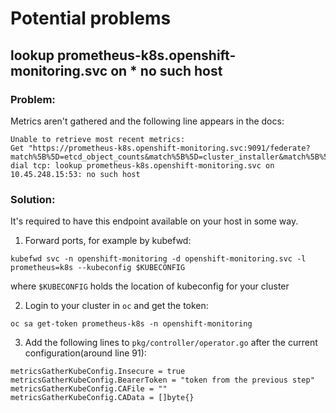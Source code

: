 # Potential problems

## lookup prometheus-k8s.openshift-monitoring.svc on * no such host

### Problem:

Metrics aren't gathered and the following line appears in the docs:

```
Unable to retrieve most recent metrics: 
Get "https://prometheus-k8s.openshift-monitoring.svc:9091/federate?match%5B%5D=etcd_object_counts&match%5B%5D=cluster_installer&match%5B%5D=namespace%3Acontainer_cpu_usage_seconds_total%3Asum_rate&match%5B%5D=namespace%3Acontainer_memory_usage_bytes%3Asum": 
dial tcp: lookup prometheus-k8s.openshift-monitoring.svc on 10.45.248.15:53: no such host
```

### Solution:

It's required to have this endpoint available on your host in some way. 

1. Forward ports, for example by kubefwd:

`kubefwd svc -n openshift-monitoring -d openshift-monitoring.svc -l prometheus=k8s --kubeconfig $KUBECONFIG`

where `$KUBECONFIG` holds the location of kubeconfig for your cluster

2. Login to your cluster in `oc` and get the token:

`oc sa get-token prometheus-k8s -n openshift-monitoring`

3. Add the following lines to `pkg/controller/operator.go` after the current configuration(around line 91):

```golang
metricsGatherKubeConfig.Insecure = true
metricsGatherKubeConfig.BearerToken = "token from the previous step"
metricsGatherKubeConfig.CAFile = ""
metricsGatherKubeConfig.CAData = []byte{}
```
